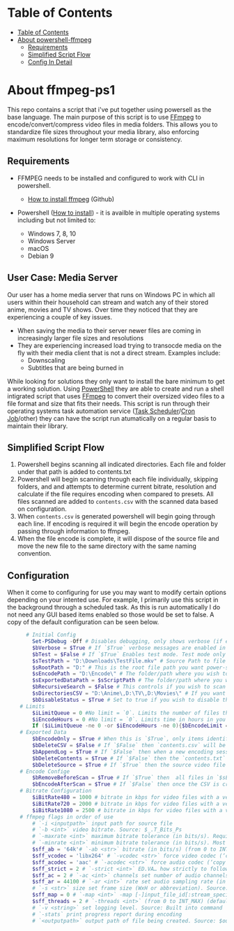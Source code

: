 
# Table of Contents

- [Table of Contents](#table-of-contents)
- [About powershell-ffmpeg](#about-ffmpeg-ps1)
  - [Requirements](#requirements)
  - [Simplified Script Flow](#simplified-script-flow)
  - [Config In Detail](#configuration)

# About ffmpeg-ps1

This repo contains a script that i've put together using powersell as the base language. The main purpose of this script is to use [FFmpeg](https://ffmpeg.org/) to encode/convert/compress video files in media folders. This allows you to standardize file sizes throughout your media library, also enforcing maximum resolutions for longer term storage or consistency.

## Requirements

- FFMPEG needs to be installed and configured to work with CLI in powershell.

  - [How to install ffmpeg](https://gist.github.com/barbietunnie/47a3de3de3274956617ce092a3bc03a1) (Github)

- Powershell ([How to install](https://learn.microsoft.com/en-us/powershell/scripting/install/installing-powershell?view=powershell-7.3)) - it is availble in multiple operating systems including but not limited to:
  - Windows 7, 8, 10
  - Windows Server
  - macOS
  - Debian 9

## User Case: Media Server

Our user has a home media server that runs on Windows PC in which all users within their household can stream and watch any of their stored anime, movies and TV shows. Over time they noticed that they are experiencing a couple of key issues.

- When saving the media to their server newer files are coming in increasingly larger file sizes and resolutions
- They are experiencing increased load trying to transocde media on the fly with their media client that is not a direct stream. Examples include:
  - Downscaling
  - Subtitles that are being burned in
  
 While looking for solutions they only want to install the bare minimum to get a working solution. Using [PowerShell](https://learn.microsoft.com/en-us/powershell/scripting/overview?view=powershell-7.3) they are able to create and run a shell intigrated script that uses [FFmpeg](https://ffmpeg.org/about.html) to convert their oversized video files to a file format and size that fits their needs. This script is run through their operating systems task automation service ([Task Scheduler](https://learn.microsoft.com/en-us/windows/win32/taskschd/task-scheduler-start-page)/[Cron Job](https://en.wikipedia.org/wiki/Cron)/other) they can have the script run atumatically on a regular basis to maintain their library.

## Simplified Script Flow

1. Powershell begins scanning all indicated directories. Each file and folder under that path is added to contents.txt
1. Powershell will begin scanning through each file individually, skipping folders, and and attempts to determine current bitrate, resolution and calculate if the file requires encoding when compared to presets. All files scanned are added to `contents.csv` with the scanned data based on configuration.
1. When `contents.csv` is generated powershell will begin going through each line. If encoding is required it will begin the encode operation by passing through information to ffmpeg.
1. When the file encode is complete, it will dispose of the source file and move the new file to the same directory with the same naming convention.

## Configuration

When it come to configuring for use you may want to modify certain options depending on your intented use. For example, I primarily use this script in the background through a scheduled task. As this is run automatically I do not need any GUI based items enabled so those would be set to false. A copy of the default configuration can be seen below.

```powershell
      # Initial Config
        Set-PSDebug -Off # Disables debugging, only shows verbose (if enabled) and running commands
        $bVerbose = $True # If `$True` verbose messages are enabled in the console while script is running.
        $bTest = $False # If `$True` Enables test mode. Test mode only scans and encodes a single source path defined in `$sTestPath`. Destination file is saved to your `$sExportedDataPath`.
        $sTestPath = "D:\Downloads\TestFile.mkv" # Source Path to file you want to test the script on.
        $sRootPath = "D:" # This is the root file path you want power-shell to begin scanning for media if you are wanting to scan all child items of this directory. *This becomes very important if you have `$bRecursiveSearch` set to `$False`*.
        $sEncodePath = "D:\Encode\" # The folder/path where you wish to remporarely store encodes while they are being processed. *It is recommended to use a different location from any other files.*
        $sExportedDataPath = $sScriptPath # The folder/path where you want the exported files to be generated. 'Exported files' does not include encodes.
        $bRecursiveSearch = $False # This controls if you wish to scan the entire root folder specified in `$sRootPath` for content. If `$True`, all files, folders and subfolders will be subject to at least a scan attempt. If `$False`, only the folders indicated in `$sDirectoriesCSV` will be subject to a recursive scan.
        $sDirectoriesCSV = "D:\Anime\,D:\TV\,D:\Movies\" # If you want to only have power-shell scan specific folders for media, you can indicate all paths in this variable using CSV style formatting.
        $bDisableStatus = $True # Set to true if you wish to disable the calculating and displaying of status/progress bars in the script (can increase performance)
    # Limits
        $iLimitQueue = 0 #No limit = `0`. Limits the number of files that are encoded per execution. Once this number has been reached it will stop. It can be stopped early if also used in conjunction with `$iEncodeHours`.
        $iEncodeHours = 0 #No limit = `0`. Limits time in hours in you allow a single script execution to run. End time will be obtained before scanning starts. It will then check that the time has not been exceeded before each encode begins.
        If ($iLimitQueue -ne 0 -or $iEncodeHours -ne 0){$bEncodeLimit = $True}Else{$bEncodeLimit = $False} # If either of the limit controllers contain values above 0, then this is marked as `$True`
    # Exported Data
        $bEncodeOnly = $True # When this is `$True`, only items identified as "needing encode" as per the `Detect Medtadata > Video Metadata > Check if encoding needed` section. If `$False` then all items will be added to the CSV regardless if encoding will take place for the file or not. *This does not change whether or not the file **will** be encoded, only if it is logged in the generated CSV file*
        $bDeleteCSV = $False # If `$False` then `contents.csv` will be deleted after the script is finished. If `$True` then `contents.csv` will **not** be deleted after the script is finished. Instead the next time it runs it will be written over.
        $bAppendLog = $True # If `$False` then when a new encoding session begins, the contents of `encode.log` are cleared. If `$True` then the contents of said text file will append until cleared manually.
        $bDeleteContents = $True # If `$False` then the `contents.txt` file generated at scanning will not be deleted after `contents.csv` is created. If `$True` then `contents.txt` will be deleted after `contents.csv` is created.
        $bDeleteSource = $True # If `$True` then the source video file for each encode will be deleted entirely after encode is complete. If `$False` then the source video file is moved to `$sEncodePath\old`
    # Encode Confige
        $bRemoveBeforeScan = $True # If `$True` then  all files in `$sEncodePath` are deleted prior to initiated a scan for media
        $bEncodeAfterScan = $True # If `$False` then once the CSV is created the script skips the encoding process entirely. If `$True` then the script will encode all identified files after the CSV is generated.
    # Bitrate Configuration
        $iBitRate480 = 1000 # bitrate in kbps for video files with a vertical pixel count < 480
        $iBitRate720 = 2000 # bitrate in kbps for video files with a verticle pixel count > 480 and a pixel count < 1000
        $iBitRate1080 = 2500 # bitrate in kbps for video files with a verticle pixel count > 1000
    # ffmpeg flags in order of use
        # `-i <inputpath>` input path for source file 
        # `-b <int>` video bitrate. Source: $_.T_Bits_Ps
        # `-maxrate <int>` maximum bitrate tolerance (in bits/s). Requires bufsize to be set. (from INT_MIN to INT_MAX) (default 0). Source: $_.T_Bits_Ps
        # `-minrate <int>` minimum bitrate tolerance (in bits/s). Most useful in setting up a CBR encode. It is of little use otherwise. (from INT_MIN to INT_MAX) (default 0). Source: $_.T_Bits_Ps
        $sff_ab = '64k'# `-ab <str>` bitrate (in bits/s) (from 0 to INT_MAX) (default 128000). Source: User defined
        $sff_vcodec = 'libx264' # `-vcodec <str>` force video codec (‘copy’ to copy stream). Source: User defined
        $sff_acodec = 'aac' # `-acodec <str>` force audio codec (‘copy’ to copy stream). Source: User defined
        $sff_strict = 2 # `-strict <int>` ED.VA… how strictly to follow the standards (from INT_MIN to INT_MAX) (default 0). Source: User defined
        $sff_ac = 2 # `-ac <int>` channels set number of audio channels. Source: User defined
        $sff_ar = 44100 # `-ar <int>` rate set audio sampling rate (in Hz). Source: User defined
        # `-s <str>` size set frame size (WxH or abbreviation). Source: $_.T_height 
        $sff_map = 0 # `-map <int>` -map [-]input_file_id[:stream_specifier][,sync_file_id[:stream_s set input stream mapping. Source: User defined
        $sff_threads = 2 # `-threads <int>` (from 0 to INT_MAX) (default 1). Source: User Defined
        # `-v <string>` set logging level. Source: Built into command
        # `-stats` print progress report during encoding
        # `<outputpath>` output path of file being created. Source: $outputpath
```
